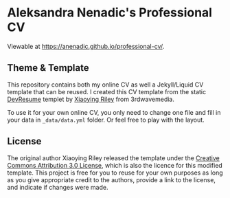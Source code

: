 # Aleksandra Nenadic's Professional CV
Viewable at https://anenadic.github.io/professional-cv/.

## Theme & Template
This repository contains both my online CV as well a Jekyll/Liquid CV template that can be reused. I created this CV template from the static [DevResume](https://github.com/xriley/DevResume-Theme) templet by [Xiaoying Riley](https://github.com/xriley) from 3rdwavemedia.

To use it for your own online CV, you only need to change one file and fill in your data in `_data/data.yml` folder. Or feel free to play with the layout. 

## License
The original author Xiaoying Riley released the template under the [Creative Commons Attribution 3.0 License](https://creativecommons.org/licenses/by/3.0/), which is also the licence for this modified template. This project is free for 
you to reuse for your own purposes as long as you give appropriate credit to the authors, provide a link to the license, and indicate if changes were made. 

